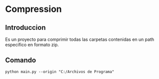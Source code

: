 # Compression

## Introduccion

Es un proyecto para comprimir todas las carpetas contenidas en un path especifico en formato zip.

## Comando

    python main.py --origin "C:/Archivos de Programa"